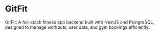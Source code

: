 # GitFit
GitFit: A full-stack fitness app backend built with NestJS and PostgreSQL, designed to manage workouts, user data, and gym bookings efficiently.
